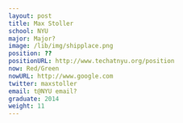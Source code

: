 ```yaml
---
layout: post
title: Max Stoller
school: NYU
major: Major?
image: /lib/img/shipplace.png
position: ??
positionURL: http://www.techatnyu.org/position
now: Red/Green
nowURL: http://www.google.com
twitter: maxstoller
email: t@NYU email?
graduate: 2014
weight: 11
---
```

